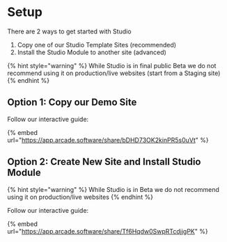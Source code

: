 # Setup

There are 2 ways to get started with Studio

1. Copy one of our Studio Template Sites (recommended)
2. Install the Studio Module to another site (advanced)

{% hint style="warning" %}
While Studio is in final public Beta we do not recommend using it on production/live websites (start from a Staging site)
{% endhint %}

## Option 1: Copy our Demo Site

Follow our interactive guide:

{% embed url="https://app.arcade.software/share/bDHD73OK2kinPR5s0uVt" %}

## Option 2: Create New Site and Install Studio Module

{% hint style="warning" %}
While Studio is in Beta we do not recommend using it on production/live websites
{% endhint %}

Follow our interactive guide:

{% embed url="https://app.arcade.software/share/Tf6Hqdw0SwpRTcdjjgPK" %}

